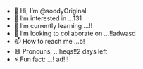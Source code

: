 - 👋 Hi, I’m @soodyOriginal
- 👀 I’m interested in ...131
- 🌱 I’m currently learning ...!!
- 💞️ I’m looking to collaborate on ...!!adwasd
- 📫 How to reach me ...ö!
- 😄 Pronouns: ...heqs!!2 days left
- ⚡ Fun fact: ...!
ad!!!
<!---ad
soodyOriginal/soodyOriginal is a ✨ special ✨ repository because its `README.md` (this file) appears on your GitHub profile.
You can click the Preview link to take a look at your changes.
--->

